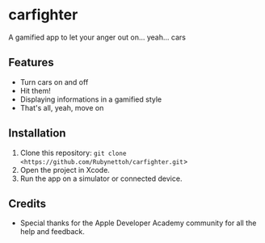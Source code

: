# carfighter
A gamified app to let your anger out on... yeah... cars

## Features
- Turn cars on and off
- Hit them!
- Displaying informations in a gamified style
- That's all, yeah, move on
  
## Installation
1. Clone this repository: `git clone <https://github.com/Rubynettoh/carfighter.git`>
2. Open the project in Xcode.
3. Run the app on a simulator or connected device.

## Credits
- Special thanks for the Apple Developer Academy community for all the help and feedback.
